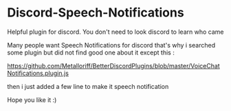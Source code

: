 # Discord-Speech-Notifications
Helpful plugin for discord. You don't need to look discord to learn who came

Many people want Speech Notifications for discord that's why i searched some plugin but did not find good one about it except this :

https://github.com/Metalloriff/BetterDiscordPlugins/blob/master/VoiceChatNotifications.plugin.js

then i just added a few line to make it speech notification

Hope you like it :)
